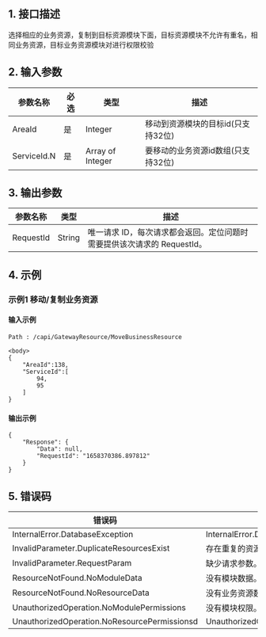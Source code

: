 ## 1. 接口描述




选择相应的业务资源，复制到目标资源模块下面，目标资源模块不允许有重名，相同业务资源，目标业务资源模块对进行权限校验

<div class="rno-api-explorer">
    <div class="rno-api-explorer-inner">
        <div class="rno-api-explorer-hd">
            <div class="rno-api-explorer-title">
            </div>
        </div>
        <div class="rno-api-explorer-body">
            <div class="rno-api-explorer-cont">
            </div>
        </div>
    </div>
</div>

## 2. 输入参数


| 参数名称 | 必选 | 类型 | 描述 |
|---------|---------|---------|---------|
| AreaId | 是 | Integer | 移动到资源模块的目标id(只支持32位) |
| ServiceId.N | 是 | Array of Integer | 要移动的业务资源id数组(只支持32位) |

## 3. 输出参数

| 参数名称 | 类型 | 描述 |
|---------|---------|---------|
| RequestId | String | 唯一请求 ID，每次请求都会返回。定位问题时需要提供该次请求的 RequestId。|

## 4. 示例

### 示例1 移动/复制业务资源

#### 输入示例

```
Path : /capi/GatewayResource/MoveBusinessResource

<body>
{
    "AreaId":138,
    "ServiceId":[
        94,
        95
    ]
}
```

#### 输出示例

```
{
    "Response": {
        "Data": null,
        "RequestId": "1658370386.897812"
    }
}
```












## 5. 错误码


| 错误码 | 描述 |
|---------|---------|
| InternalError.DatabaseException | InternalError.DatabaseException |
| InvalidParameter.DuplicateResourcesExist | 存在重复的资源数据。 |
| InvalidParameter.RequestParam | 缺少请求参数。 |
| ResourceNotFound.NoModuleData | 没有模块数据。 |
| ResourceNotFound.NoResourceData | 没有业务资源数据。 |
| UnauthorizedOperation.NoModulePermissions | 没有模块权限。 |
| UnauthorizedOperation.NoResourcePermissionsd | UnauthorizedOperation.NoResourcePermissionsd |
